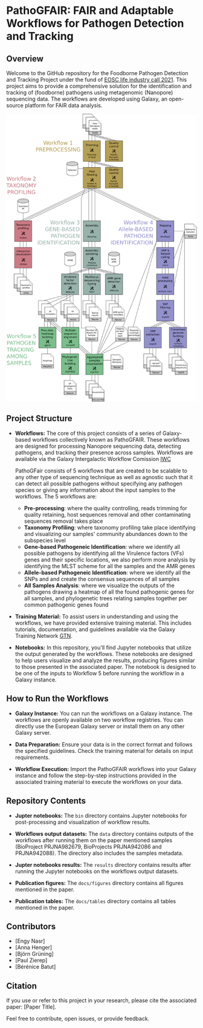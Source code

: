 # PathoGFAIR: FAIR and Adaptable Workflows for Pathogen Detection and Tracking

## Overview

Welcome to the GitHub repository for the Foodborne Pathogen Detection and Tracking Project under the fund of [EOSC life industry call 2021](https://www.eosc-life.eu/industrycall/). This project aims to provide a comprehensive solution for the identification and tracking of (foodborne) pathogens using metagenomic (Nanopore) sequencing data. The workflows are developed using Galaxy, an open-source platform for FAIR data analysis.

![plot](docs/figures/Fig1_complete_workflow.png)

## Project Structure

- **Workflows:** The core of this project consists of a series of Galaxy-based workflows collectively known as PathoGFAIR. These workflows are designed for processing Nanopore sequencing data, detecting pathogens, and tracking their presence across samples. Workflows are available via the Galaxy Intergalactic Workflow Comission [IWC](https://dockstore.org/organizations/iwc)

	PathoGFair consists of 5 workflows that are created to be scalable to any other type of sequencing technique as well as agnostic such that it can detect all possible pathogens without specifying any pathogen species or giving any information about the input samples to the workflows. The 5 workflows are:

	- **Pre-processing**: where the quality controlling, reads trimming for quality retaining, host sequences removal and other contaminating sequences removal takes place
	- **Taxonomy Profiling**: where taxonomy profiling take place identifying and visualizing our samples' community abundances down to the subspecies level
	- **Gene-based Pathogeneic Identification**: where we identify all possible pathogens by identifying all the Virulence factors (VFs) genes and their specific locations, we also perform more analysis by identifying the MLST scheme for all the samples and the AMR genes
	- **Allele-based Pathogeneic Identification**: where we identify all the SNPs and and create the consensus sequences of all samples
	- **All Samples Analysis**: where we visualize the outputs of the pathogens drawing a heatmap of all the found pathogenic genes for all samples, and phylogenetic trees relating samples together per common pathogenic genes found

- **Training Material:** To assist users in understanding and using the workflows, we have provided extensive training material. This includes tutorials, documentation, and guidelines available via the Galaxy Training Network [GTN](https://bit.ly/pathogen-tuto).

- **Notebooks:** In this repository, you'll find Jupyter notebooks that utilize the output generated by the workflows. These notebooks are designed to help users visualize and analyze the results, producing figures similar to those presented in the associated paper. The notebook is designed to be one of the inputs to Workflow 5 before running the workflow in a Galaxy instance. 

## How to Run the Workflows

- **Galaxy Instance:** You can run the workflows on a Galaxy instance. The workflows are openly available on two workflow registries. You can directly use the European Galaxy server or install them on any other Galaxy server.

- **Data Preparation:** Ensure your data is in the correct format and follows the specified guidelines. Check the training material for details on input requirements.

- **Workflow Execution:** Import the PathoGFAIR workflows into your Galaxy instance and follow the step-by-step instructions provided in the associated training material to execute the workflows on your data.

## Repository Contents

- **Jupter notebooks:** The `bin` directory contains Jupyter notebooks for post-processing and visualization of workflow results.

- **Workflows output datasets:** The `data` directory contains outputs of the workflows after running them on the paper mentioned samples (BioProject PRJNA982679, BioProjects PRJNA942086 and PRJNA942088). The directory also includes the samples metadata.

- **Jupter notebooks results:** The `results` directory contains results after running the Jupyter notebooks on the workflows output datasets.

- **Publication figures:** The `docs/figures` directory contains all figures mentioned in the paper.

- **Publication tables:** The `docs/tables` directory contains all tables mentioned in the paper.


## Contributors

- [Engy Nasr]
- [Anna Henger]
- [Björn Grüning]
- [Paul Zierep]
- [Bérénice Batut]

## Citation

If you use or refer to this project in your research, please cite the associated paper: [Paper Title].

Feel free to contribute, open issues, or provide feedback.
